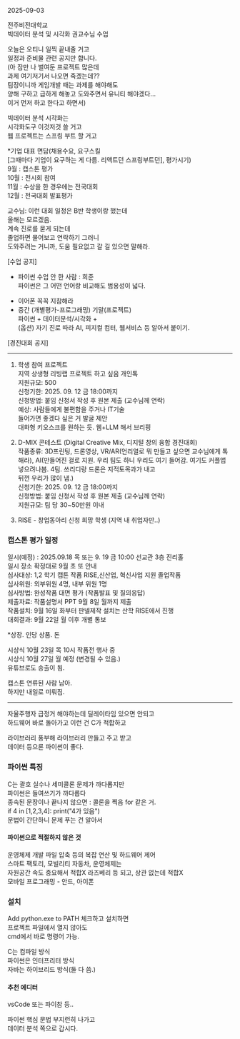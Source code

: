 2025-09-03  
  
전주비전대학교  
빅데이터 분석 및 시각화 권교수님 수업  
  
오늘은 오티니 일찍 끝내줄 거고  
일정과 준비물 관련 공지만 합니다.  
(아 잠만 나 벌여둔 프로젝트 많은데  
과제 여기저기서 나오면 죽겠는데??  
팀장이니까 게임개발 때는 과제를 해야해도  
양해 구하고 급하게 해놓고 도와주면서 유니티 해야겠다...  
이거 먼저 하고 한다고 하면서)  
  
빅데이터 분석 시각화는  
시각화도구 이것저것 쓸 거고  
웹 프로젝트는 스프링 부트 할 거고  

*기업 대표 면담(채용수요, 요구스킬  
[그때마다 기업이 요구하는 게 다름. 리액트던 스프링부트던], 평가시기)  
9월 : 캡스톤 평가  
10월 : 전시회 참여  
11월 : 수상을 한 경우에는 전국대회  
12월 : 전국대회 발표평가  
  
교수님: 이런 대회 일정은 B반 학생이랑 했는데  
올해는 모르겠음.  
계속 진로를 묻게 되는데  
졸업하면 물어보고 연락하기 그러니  
도와주려는 거니까, 도움 필요없고 갈 길 있으면 말해라.  
  
[수업 공지]  
- 파이썬 수업 안 한 사람 : 희준  
파이썬은 그 어떤 언어랑 비교해도 범용성이 넓다.  
* 이어폰 꼭꼭 지참해라  
* 중간 (개별평가-프로그래밍) 기말(프로젝트)  
파이썬 + 데이터분석/시각화 +  
(옵션) 자기 진로 따라 AI, 피지컬 컴터, 웹서비스 등 알아서 붙이기.  
  
[경진대회 공지]   
  
*** 
  
1. 학생 참여 프로젝트  
지역 상생형 리빙랩 프로젝트 하고 싶음 개인톡  
지원규모: 500  
신청기한: 2025. 09. 12 금 18:00까지  
신청방법: 붙임 신청서 작성 후 원본 제출 (교수님께 연락)  
예상: 사람들에게 불편함을 주거나 IT기술  
들어가면 좋겠다 싶은 거 발굴 제안  
대화형 키오스크를 원하는 듯. 웹+LLM 해서 브리핑  
  
2. D-MIX 콘테스트 (Digital Creative Mix, 디지털 창의 융합 경진대회)  
작품종류: 3D프린팅, 드론영상, VR/AR(언리얼로 뭐 만들고 싶으면 교수님에게 톡해라), AI(만들어진 걸로 지원. 우리 팀도 하니 우리도 여기 들어감. 여기도 커플앱 넣으려나봄. 4팀. 쓰리디랑 드론은 지적토목과가 내고  
뒤껀 우리가 많이 냄.)  
신청기한: 2025. 09. 12 금 18:00까지  
신청방법: 붙임 신청서 작성 후 원본 제출 (교수님께 연락)  
지원규모: 팀 당 30~50만원 이내  
  
3. RISE - 창업동아리 신청 희망 학생 (지역 내 취업자만..)  
  
### 캡스톤 평가 일정 

일시(예정) : 2025.09.18 목 또는 9. 19 금 10:00 선교관 3층 진리홀  
일시 장소 확정대로 9월 초 또 안내  
심사대상: 1,2 학기 캡톤 작품 RISE,신산업, 혁신사업 지원 졸업작품  
심사위원: 외부위원 4명, 내부 위원 1명  
심사방법: 완성작품 대면 평가 (작품발표 및 질의응답)  
제출자료: 작품설명서 PPT 9월 8일 월까지 제출  
작품설치: 9월 16일 화부터 판넬제작 설치는 산학 RISE에서 진행  
대회결과: 9월 22일 월 이후 개별 통보  
  
*상장. 인당 상품. 돈  
  
시상식 10월 23일 목 10시 작품전 행사 중  
시상식 10월 27일 월 예정 (변경될 수 있음.)  
유튜브로도 송출이 됨.  
  
캡스톤 연류된 사람 남아.  
하지만 내일로 미뤄짐.  
  
*** 
  
자율주행자 급정거 해야하는데 딜레이타임 있으면 안되고  
하드웨어 바로 돌아가고 이런 건 C가 적합하고  
  
라이브러리 풍부해 라이브러리 만들고 주고 받고  
데이터 등으론 파이썬이 좋다.  
  
### 파이썬 특징 

C는 괄호 실수나 세미콜론 문제가 까다롭지만  
파이썬은 들여쓰기가 까다롭다  
종속된 문장이나 끝나지 않으면 : 콜론을 찍음 for 같은 거.  
if 4 in [1,2,3,4]: print("4가 있음")  
문법이 간단하니 문제 푸는 건 알아서  
  
#### 파이썬으로 적절하지 않은 것  
운영체제 개발 파일 압축 등의 복잡 연산 및 하드웨어 제어  
스마트 팩토리, 모빌리티 자동차, 운영체제는  
자원공간 속도 중요해서 적합X 라즈베리 등 되고, 상관 없는데 적합X  
모바일 프로그래밍 - 안드, 아이폰  
  
### 설치 

Add python.exe to PATH 체크하고 설치하면  
프로젝트 파일에서 열지 않아도  
cmd에서 바로 명령어 가능.  
  
C는 컴파일 방식  
파이썬은 인터프리터 방식  
자바는 하이브리드 방식(둘 다 씀.)  
  
#### 추천 에디터  
vsCode 또는 파이참 등..  
  
파이썬 핵심 문법 부지런히 나가고  
데이터 분석 쪽으로 갑시다.  
  
